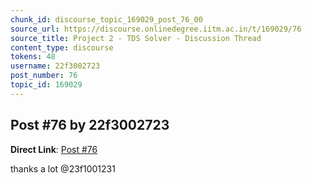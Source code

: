 ```yaml
---
chunk_id: discourse_topic_169029_post_76_00
source_url: https://discourse.onlinedegree.iitm.ac.in/t/169029/76
source_title: Project 2 - TDS Solver - Discussion Thread
content_type: discourse
tokens: 48
username: 22f3002723
post_number: 76
topic_id: 169029
---
```


## Post #76 by 22f3002723

**Direct Link**: [Post #76](https://discourse.onlinedegree.iitm.ac.in/t/169029/76)

thanks a lot @23f1001231
